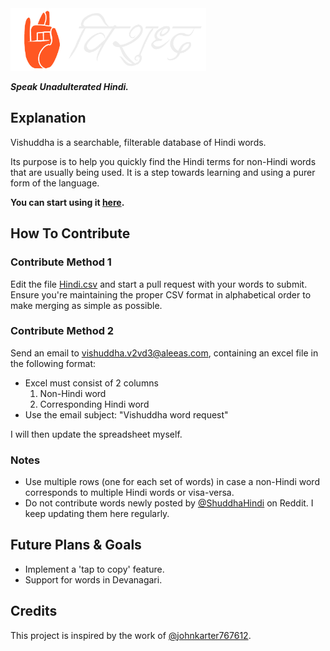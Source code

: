 <img src="src/images/hindi-light-logo.png" width=auto height="100">

***Speak Unadulterated Hindi.***

## Explanation

Vishuddha is a searchable, filterable database of Hindi words.

Its purpose is to help you quickly find the Hindi terms for non-Hindi words that are usually being used. It is a step towards learning and using a purer form of the language.

**You can start using it [here](https://vishuddha.gatsbyjs.io/).**

## How To Contribute

### Contribute Method 1

Edit the file [Hindi.csv](./src/data/Hindi.csv) and start a pull request with your words to submit. Ensure you're maintaining the proper CSV format in alphabetical order to make merging as simple as possible.

### Contribute Method 2

Send an email to vishuddha.v2vd3@aleeas.com, containing an excel file in the following format:

- Excel must consist of 2 columns
  1. Non-Hindi word
  2. Corresponding Hindi word
- Use the email subject: "Vishuddha word request"

I will then update the spreadsheet myself.

### Notes
- Use multiple rows (one for each set of words) in case a non-Hindi word corresponds to multiple Hindi words or visa-versa.
- Do not contribute words newly posted by [@ShuddhaHindi](https://www.reddit.com/user/ShuddhaHindi) on Reddit. I keep updating them here regularly.

## Future Plans & Goals
- Implement a 'tap to copy' feature.
- Support for words in Devanagari.

## Credits
This project is inspired by the work of [@johnkarter767612](https://www.reddit.com/user/johnkarter767612).
